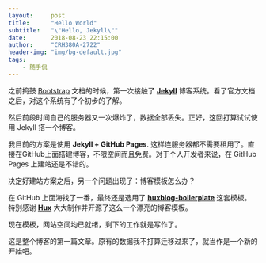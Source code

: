 ```yaml
---
layout:     post
title:      "Hello World"
subtitle:   "\"Hello, Jekyll\""
date:       2018-08-23 22:15:00
author:     "CRH380A-2722"
header-img: "img/bg-default.jpg"
tags:
    - 随手侃
---
```


之前捣鼓 [Bootstrap](http://getbootstrap.com/) 文档的时候，第一次接触了 **[Jekyll](https://jekyllrb.com/)** 博客系统。看了官方文档之后，对这个系统有了个初步的了解。

然后前段时间自己的服务器又一次爆炸了，数据全部丢失。正好，这回打算试试使用 Jekyll 搭一个博客。

我目前的方案是使用 **Jekyll + GitHub Pages**. 这样连服务器都不需要租用了。直接在GitHub上面搭建博客，不限空间而且免费。对于个人开发者来说，在 GitHub Pages 上建站还是不错的。

决定好建站方案之后，另一个问题出现了：博客模板怎么办？

在 GitHub 上面海找了一番，最终还是选用了 **[huxblog-boilerplate](https://github.com/Huxpro/huxblog-boilerplate)** 这套模板。特别感谢 **[Hux](http://huangxuan.me)** 大大制作并开源了这么一个漂亮的博客模板。

现在模板，网站空间均已就绪，剩下的工作就是写作了。

这是整个博客的第一篇文章。原有的数据我不打算迁移过来了，就当作是一个新的开始吧。
